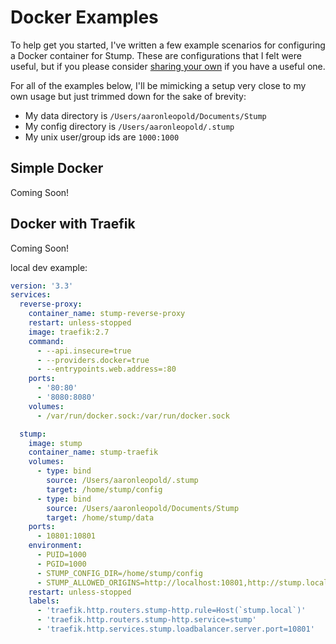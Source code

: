 # Docker Examples

To help get you started, I've written a few example scenarios for configuring a Docker container for Stump. These are configurations that I felt were useful, but if you please consider [sharing your own](https://github.com/stumpapp/stump/issues/new/choose) if you have a useful one.

For all of the examples below, I'll be mimicking a setup very close to my own usage but just trimmed down for the sake of brevity:

- My data directory is `/Users/aaronleopold/Documents/Stump`
- My config directory is `/Users/aaronleopold/.stump`
- My unix user/group ids are `1000:1000`

## Simple Docker

Coming Soon!

## Docker with Traefik

Coming Soon!

local dev example:

```yaml
version: '3.3'
services:
  reverse-proxy:
    container_name: stump-reverse-proxy
    restart: unless-stopped
    image: traefik:2.7
    command:
      - --api.insecure=true
      - --providers.docker=true
      - --entrypoints.web.address=:80
    ports:
      - '80:80'
      - '8080:8080'
    volumes:
      - /var/run/docker.sock:/var/run/docker.sock

  stump:
    image: stump
    container_name: stump-traefik
    volumes:
      - type: bind
        source: /Users/aaronleopold/.stump
        target: /home/stump/config
      - type: bind
        source: /Users/aaronleopold/Documents/Stump
        target: /home/stump/data
    ports:
      - 10801:10801
    environment:
      - PUID=1000
      - PGID=1000
      - STUMP_CONFIG_DIR=/home/stump/config
      - STUMP_ALLOWED_ORIGINS=http://localhost:10801,http://stump.local
    restart: unless-stopped
    labels:
      - 'traefik.http.routers.stump-http.rule=Host(`stump.local`)'
      - 'traefik.http.routers.stump-http.service=stump'
      - 'traefik.http.services.stump.loadbalancer.server.port=10801'
```
